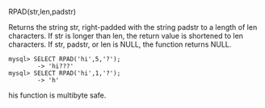 RPAD(str,len,padstr)

Returns the string str, right-padded with the string padstr to a length of len characters. If str is longer than len, the return value is shortened to len characters. If str, padstr, or len is NULL, the function returns NULL.

```
mysql> SELECT RPAD('hi',5,'?');
        -> 'hi???'
mysql> SELECT RPAD('hi',1,'?');
        -> 'h'
```

his function is multibyte safe.
